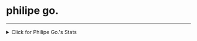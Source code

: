 <p align="center"><h1>philipe go.</h1></p>
<hr>

<details>
<summary>Click for Philipe Go.'s Stats</summary>
<p align="center">

<br>
</p>
</details> 
